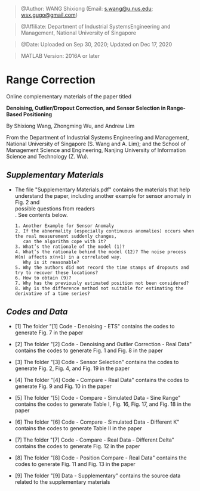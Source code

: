 > @Author: WANG Shixiong (Email: <s.wang@u.nus.edu>; <wsx.gugo@gmail.com>)

> @Affiliate: Department of Industrial SystemsEngineering and Management, National University of Singapore

> @Date: Uploaded on Sep 30, 2020; Updated on Dec 17, 2020

> MATLAB Version: 2016A or later

# Range Correction

Online complementary materials of the paper titled 

**Denoising, Outlier/Dropout Correction, and Sensor Selection in Range-Based Positioning**

By Shixiong Wang, Zhongming Wu, and Andrew Lim

From the Department of Industrial Systems Engineering and Management, National University of Singapore (S. Wang and A. Lim);
and the School of Management Science and Engineering, Nanjing University of Information Science and Technology (Z. Wu).

## ***Supplementary Materials***

* The file "Supplementary Materials.pdf" contains the materials that help understand the paper, including another example for sensor anomaly in Fig. 2 and <div class="text-red mb-2">possible questions from readers</div>. See contents below.
    ```
    1. Another Example for Sensor Anomaly
    2. If the abnormality (especially continuous anomalies) occurs when the real measurement suddenly changes, 
       can the algorithm cope with it?
    3. What’s the rationale of the model (1)?
    4. What’s the rationale behind the model (12)? The noise process W(n) affects x(n+1) in a correlated way. 
       Why is it reasonable?
    5. Why the authors did not record the time stamps of dropouts and try to recover these locations?
    6. How to obtain (9)?
    7. Why has the previously estimated position not been considered?
    8. Why is the difference method not suitable for estimating the derivative of a time series?
    ```

    
## ***Codes and Data***

* [1] The folder "[1] Code - Denoising - ETS" contains the codes to generate Fig. 7 in the paper

* [2] The folder "[2] Code - Denoising and Outlier Correction - Real Data" contains the codes to generate Fig. 1 and Fig. 8 in the paper

* [3] The folder "[3] Code - Sensor Selection" contains the codes to generate Fig. 2, Fig. 4, and Fig. 19 in the paper

* [4] The folder "[4] Code - Compare - Real Data" contains the codes to generate Fig. 9 and Fig. 10 in the paper

* [5] The folder "[5] Code - Compare - Simulated Data - Sine Range" contains the codes to generate Table I, Fig. 16, Fig. 17, and Fig. 18 in the paper

* [6] The folder "[6] Code - Compare - Simulated Data - Different K" contains the codes to generate Table II in the paper

* [7] The folder "[7] Code - Compare - Real Data - Different Delta" contains the codes to generate Fig. 12 in the paper

* [8] The folder "[8] Code - Position Compare - Real Data" contains the codes to generate Fig. 11 and Fig. 13 in the paper

* [9] The folder "[9] Data - Supplementary" contains the source data related to the supplementary materials

